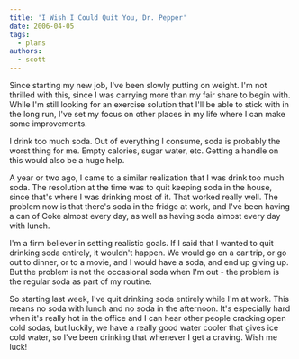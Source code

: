 ```yaml
---
title: 'I Wish I Could Quit You, Dr. Pepper'
date: 2006-04-05
tags:
  - plans
authors:
  - scott
---
```


Since starting my new job, I've been slowly putting on weight. I'm not thrilled with this, since I was carrying more than my fair share to begin with. While I'm still looking for an exercise solution that I'll be able to stick with in the long run, I've set my focus on other places in my life where I can make some improvements.

I drink too much soda. Out of everything I consume, soda is probably the worst thing for me. Empty calories, sugar water, etc. Getting a handle on this would also be a huge help.

A year or two ago, I came to a similar realization that I was drink too much soda. The resolution at the time was to quit keeping soda in the house, since that's where I was drinking most of it. That worked really well. The problem now is that there's soda in the fridge at work, and I've been having a can of Coke almost every day, as well as having soda almost every day with lunch.

I'm a firm believer in setting realistic goals. If I said that I wanted to quit drinking soda entirely, it wouldn't happen. We would go on a car trip, or go out to dinner, or to a movie, and I would have a soda, and end up giving up. But the problem is not the occasional soda when I'm out - the problem is the regular soda as part of my routine.

So starting last week, I've quit drinking soda entirely while I'm at work. This means no soda with lunch and no soda in the afternoon. It's especially hard when it's really hot in the office and I can hear other people cracking open cold sodas, but luckily, we have a really good water cooler that gives ice cold water, so I've been drinking that whenever I get a craving. Wish me luck!
